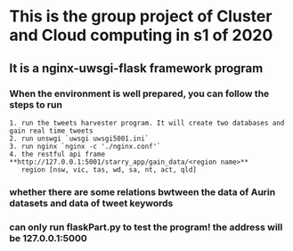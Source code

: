 # This is the group project of Cluster and Cloud computing in s1 of 2020  

## It is a nginx-uwsgi-flask framework program
### When the environment is well prepared, you can follow the steps to run
    1. run the tweets harvester program. It will create two databases and gain real time tweets
    2. run unswgi `uwsgi uwsgi5001.ini`
    3. run nginx `nginx -c './nginx.conf'`
    4. the restful api frame **http://127.0.0.1:5001/starry_app/gain_data/<region name>**
       region [nsw, vic, tas, wd, sa, nt, act, qld]

### whether there are some relations bwtween the data of Aurin datasets and data of tweet keywords 
### can only run flaskPart.py to test the program! the address will be 127.0.0.1:5000


